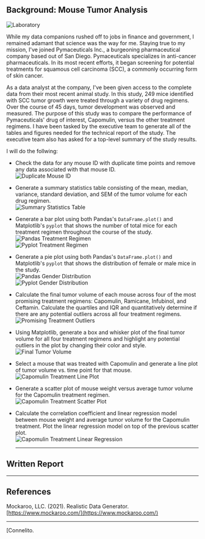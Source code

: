 ## Background: Mouse Tumor Analysis

  ![Laboratory](Images/Laboratory.jpg)

While my data companions rushed off to jobs in finance and government, I remained adamant that science was the way for me. Staying true to my mission, I've joined Pymaceuticals Inc., a burgeoning pharmaceutical company based out of San Diego. Pymaceuticals specializes in anti-cancer pharmaceuticals. In its most recent efforts, it began screening for potential treatments for squamous cell carcinoma (SCC), a commonly occurring form of skin cancer.

As a data analyst at the company, I've been given access to the complete data from their most recent animal study. In this study, 249 mice identified with SCC tumor growth were treated through a variety of drug regimens. Over the course of 45 days, tumor development was observed and measured. The purpose of this study was to compare the performance of Pymaceuticals' drug of interest, Capomulin, versus the other treatment regimens. I have been tasked by the executive team to generate all of the tables and figures needed for the technical report of the study. The executive team also has asked for a top-level summary of the study results.

I will do the follwing:

* Check the data for any mouse ID with duplicate time points and remove any data associated with that mouse ID.<br>
  ![Duplicate Mouse ID](Images/Laboratory.jpg)

* Generate a summary statistics table consisting of the mean, median, variance, standard deviation, and SEM of the tumor volume for each drug regimen.<br>
  ![Summary Statistics Table](Images/Laboratory.jpg)

* Generate a bar plot using both Pandas's `DataFrame.plot()` and Matplotlib's `pyplot` that shows  the number of total mice for each treatment regimen throughout the course of the study.<br>
  ![Pandas Treatment Regimen](Images/Laboratory.jpg)<br>
  ![Pyplot Treatment Regimen](Images/Laboratory.jpg)

* Generate a pie plot using both Pandas's `DataFrame.plot()` and Matplotlib's `pyplot` that shows the distribution of female or male mice in the study.<br>
  ![Pandas Gender Distribution](Images/Laboratory.jpg)<br>
  ![Pyplot Gender Distribution](Images/Laboratory.jpg)

* Calculate the final tumor volume of each mouse across four of the most promising treatment regimens: Capomulin, Ramicane, Infubinol, and Ceftamin. Calculate the quartiles and IQR and quantitatively determine if there are any potential outliers across all four treatment regimens.<br>
  ![Promising Treatment Outliers](Images/Laboratory.jpg)

* Using Matplotlib, generate a box and whisker plot of the final tumor volume for all four treatment regimens and highlight any potential outliers in the plot by changing their color and style.<br>
  ![Final Tumor Volume](Images/Laboratory.jpg)

* Select a mouse that was treated with Capomulin and generate a line plot of tumor volume vs. time point for that mouse.<br>
  ![Capomulin Treatment Line Plot](Images/Laboratory.jpg)

* Generate a scatter plot of mouse weight versus average tumor volume for the Capomulin treatment regimen.<br>
  ![Capomulin Treatment Scatter Plot](Images/Laboratory.jpg)

* Calculate the correlation coefficient and linear regression model between mouse weight and average tumor volume for the Capomulin treatment. Plot the linear regression model on top of the previous scatter plot.<br>
  ![Capomulin Treatment Linear Regression](Images/Laboratory.jpg)

  - - -

## Written Report

  - - - 

## References

Mockaroo, LLC. (2021). Realistic Data Generator. [https://www.mockaroo.com/](https://www.mockaroo.com/)

- - -

[Connelito.
